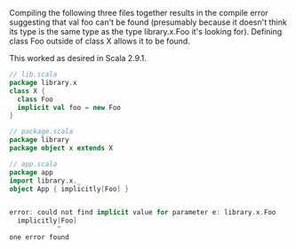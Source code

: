 Compiling the following three files together results in the compile error suggesting that val foo can't be found (presumably because it doesn't think its type is the same type as the type library.x.Foo it's looking for).  Defining class Foo outside of class X allows it to be found.

This worked as desired in Scala 2.9.1.

```scala
// lib.scala
package library.x
class X {
  class Foo
  implicit val foo = new Foo
}

// package.scala
package library
package object x extends X

// app.scala
package app
import library.x._
object App { implicitly[Foo] }


error: could not find implicit value for parameter e: library.x.Foo
  implicitly[Foo]
            ^
one error found
```
